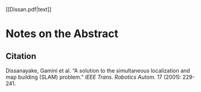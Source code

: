 [[Dissan.pdf|text]]
# Notes on the Abstract

## Citation
Dissanayake, Gamini et al. “A solution to the simultaneous localization and map building (SLAM) problem.” _IEEE Trans. Robotics Autom._ 17 (2001): 229-241.